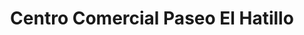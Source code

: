 ---
title: "Centro Comercial Paseo El Hatillo"
url: /caracas/centro-comercial-paseo-el-hatillo/
shop: Einkaufszentrum
---